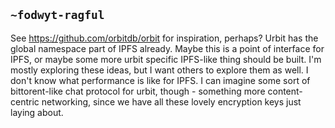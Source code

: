 ## `~fodwyt-ragful`
See https://github.com/orbitdb/orbit for inspiration, perhaps? Urbit has the global namespace part of IPFS already. Maybe this is a point of interface for IPFS, or maybe some more urbit specific IPFS-like thing should be built. I'm mostly exploring these ideas, but I want others to explore them as well. I don't know what performance is like for IPFS. I can imagine some sort of bittorent-like chat protocol for urbit, though - something more content-centric networking, since we have all these lovely encryption keys just laying about.